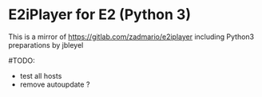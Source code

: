 # E2iPlayer for E2 (Python 3)

This is a mirror of https://gitlab.com/zadmario/e2iplayer
including Python3 preparations by jbleyel

#TODO:
* test all hosts
* remove autoupdate ?